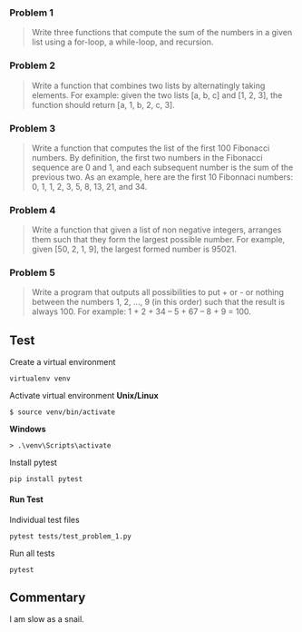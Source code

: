 ### Problem 1

> Write three functions that compute the sum of the numbers in a given list using a for-loop, a while-loop, and recursion.

### Problem 2

> Write a function that combines two lists by alternatingly taking elements. For example: given the two lists [a, b, c] and [1, 2, 3], the function should return [a, 1, b, 2, c, 3].

### Problem 3

> Write a function that computes the list of the first 100 Fibonacci numbers. By definition, the first two numbers in the Fibonacci sequence are 0 and 1, and each subsequent number is the sum of the previous two. As an example, here are the first 10 Fibonnaci numbers: 0, 1, 1, 2, 3, 5, 8, 13, 21, and 34.

### Problem 4

> Write a function that given a list of non negative integers, arranges them such that they form the largest possible number. For example, given [50, 2, 1, 9], the largest formed number is 95021.

### Problem 5

> Write a program that outputs all possibilities to put + or - or nothing between the numbers 1, 2, ..., 9 (in this order) such that the result is always 100. For example: 1 + 2 + 34 – 5 + 67 – 8 + 9 = 100.

## Test

Create a virtual environment

```
virtualenv venv
```

Activate virtual environment
**Unix/Linux**

```
$ source venv/bin/activate
```

**Windows**

```
> .\venv\Scripts\activate
```

Install pytest

```
pip install pytest
```

#### Run Test

Individual test files

```
pytest tests/test_problem_1.py
```

Run all tests

```
pytest
```

## Commentary

I am slow as a snail.
